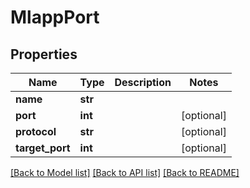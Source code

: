 # MlappPort

## Properties
Name | Type | Description | Notes
------------ | ------------- | ------------- | -------------
**name** | **str** |  | 
**port** | **int** |  | [optional] 
**protocol** | **str** |  | [optional] 
**target_port** | **int** |  | [optional] 

[[Back to Model list]](../README.md#documentation-for-models) [[Back to API list]](../README.md#documentation-for-api-endpoints) [[Back to README]](../README.md)


